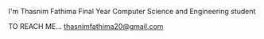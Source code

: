 I'm Thasnim Fathima 
Final Year Computer Science and Engineering student

TO REACH ME...
    thasnimfathima20@gmail.com


